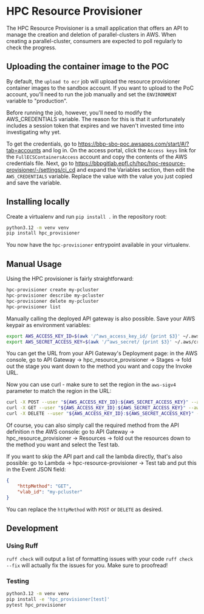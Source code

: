 # HPC Resource Provisioner

The HPC Resource Provisioner is a small application that offers an API to manage the creation and deletion of parallel-clusters in AWS. When creating a parallel-cluster, consumers are expected to poll regularly to check the progress.

## Uploading the container image to the POC

By default, the `upload to ecr` job will upload the resource provisioner container images to the sandbox account. If you want to upload to the PoC account, you'll need to run the job manually and set the `ENVIRONMENT` variable to "production".

Before running the job, however, you'll need to modify the AWS_CREDENTIALS variable. The reason for this is that it unfortunately includes a session token that expires and we haven't invested time into investigating why yet.

To get the credentials, go to https://bbp-sbo-poc.awsapps.com/start/#/?tab=accounts and log in. On the access portal, click the `Access keys` link for the `FullECSContainersAccess` account and copy the contents of the AWS credentials file.
Next, go to https://bbpgitlab.epfl.ch/hpc/hpc-resource-provisioner/-/settings/ci_cd and expand the Variables section, then edit the `AWS_CREDENTIALS` variable. Replace the value with the value you just copied and save the variable.

## Installing locally

Create a virtualenv and run `pip install .` in the repository root:

```bash
python3.12 -m venv venv
pip install hpc_provisioner
```

You now have the `hpc-provisioner` entrypoint available in your virtualenv.


## Manual Usage

Using the HPC provisioner is fairly straightforward:

```bash
hpc-provisioner create my-pcluster
hpc-provisioner describe my-pcluster
hpc-provisioner delete my-pcluster
hpc-provisioner list
```

Manually calling the deployed API gateway is also possible. Save your AWS keypair as environment variables:

```bash
export AWS_ACCESS_KEY_ID=$(awk '/^aws_access_key_id/ {print $3}' ~/.aws/credentials)
export AWS_SECRET_ACCESS_KEY=$(awk '/^aws_secret/ {print $3}' ~/.aws/credentials)
```

You can get the URL from your API Gateway's Deployment page: in the AWS console, go to API Gateway -> hpc_resource_provisioner -> Stages -> fold out the stage you want down to the method you want and copy the Invoke URL.

Now you can use curl - make sure to set the region in the `aws-sigv4` parameter to match the region in the URL:

```bash
curl -X POST --user "${AWS_ACCESS_KEY_ID}:${AWS_SECRET_ACCESS_KEY}" --aws-sigv4 "aws:amz:us-east-1:execute-api" https://l1k1iw8me4.execute-api.us-east-1.amazonaws.com/production/hpc-provisioner/pcluster\?vlab_id\=my-pcluster
curl -X GET --user "${AWS_ACCESS_KEY_ID}:${AWS_SECRET_ACCESS_KEY}" --aws-sigv4 "aws:amz:us-east-1:execute-api" https://l1k1iw8me4.execute-api.us-east-1.amazonaws.com/production/hpc-provisioner/pcluster\?vlab_id\=my-pcluster
curl -X DELETE --user "${AWS_ACCESS_KEY_ID}:${AWS_SECRET_ACCESS_KEY}" --aws-sigv4 "aws:amz:us-east-1:execute-api" https://l1k1iw8me4.execute-api.us-east-1.amazonaws.com/production/hpc-provisioner/pcluster\?vlab_id\=my-pcluster
```

Of course, you can also simply call the required method from the API definition n the AWS console: go to API Gateway -> hpc_resource_provisioner -> Resources -> fold out the resources down to the method you want and select the Test tab.

If you want to skip the API part and call the lambda directly, that's also possible: go to Lambda -> hpc-resource-provisioner -> Test tab and put this in the Event JSON field:

```json
{
    "httpMethod": "GET",
    "vlab_id": "my-pcluster"
}
```

You can replace the `httpMethod` with `POST` or `DELETE` as desired.

## Development

### Using Ruff

`ruff check` will output a list of formatting issues with your code
`ruff check --fix` will actually fix the issues for you. Make sure to proofread!

### Testing

```bash
python3.12 -m venv venv
pip install -e 'hpc_provisioner[test]'
pytest hpc_provisioner
```
